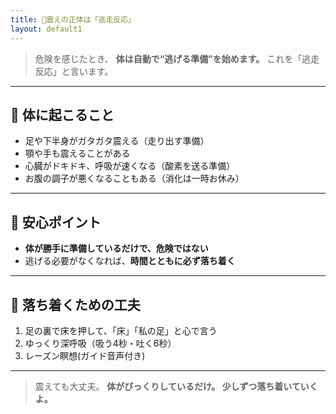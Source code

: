```yaml
---
title: 🦶震えの正体は「逃走反応」
layout: default1
---
```

> 危険を感じたとき、
> **体は自動で“逃げる準備”を始めます。**
> これを「逃走反応」と言います。

---

## 🌱 体に起こること

* 足や下半身がガタガタ震える（走り出す準備）
* 顎や手も震えることがある
* 心臓がドキドキ、呼吸が速くなる（酸素を送る準備）
* お腹の調子が悪くなることもある（消化は一時お休み）

---

## 🌱 安心ポイント

* **体が勝手に準備しているだけで、危険ではない**
* 逃げる必要がなくなれば、**時間とともに必ず落ち着く**

---

## 🌱 落ち着くための工夫

1. 足の裏で床を押して、「床」「私の足」と心で言う
2. ゆっくり深呼吸（吸う4秒・吐く6秒）
3. レーズン瞑想(ガイド音声付き)

---

> 震えても大丈夫。
> **体がびっくりしているだけ。
> 少しずつ落ち着いていくよ。**
